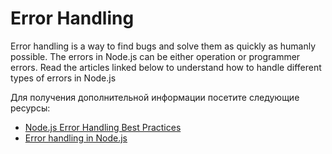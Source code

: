 # Error Handling

Error handling is a way to find bugs and solve them as quickly as humanly possible. The errors in Node.js can be either operation or programmer errors. Read the articles linked below to understand how to handle different types of errors in Node.js

Для получения дополнительной информации посетите следующие ресурсы:

- [Node.js Error Handling Best Practices](https://sematext.com/blog/node-js-error-handling)
- [Error handling in Node.js](https://blog.logrocket.com/error-handling-node-js/)
